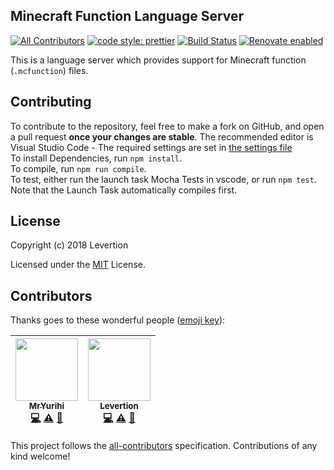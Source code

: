 ## Minecraft Function Language Server

[![All Contributors](https://img.shields.io/badge/all_contributors-2-orange.svg?style=flat-square)](#contributors)
[![code style: prettier](https://img.shields.io/badge/code_style-prettier-ff69b4.svg?style=flat-square)](https://github.com/prettier/prettier)
[![Build Status](https://travis-ci.org/Levertion/mcfunction-langserver.svg?branch=master)](https://travis-ci.org/Levertion/mcfunction-langserver)
[![Renovate enabled](https://img.shields.io/badge/renovate-enabled-brightgreen.svg)](https://renovateapp.com/)

This is a language server which provides support for Minecraft function (`.mcfunction`) files.

## Contributing

To contribute to the repository, feel free to make a fork on GitHub, and open a pull request **once your changes are stable**.
The recommended editor is Visual Studio Code - The required settings are set in [the settings file](.vscode/settings.json)  
To install Dependencies, run `npm install`.  
To compile, run `npm run compile`.  
To test, either run the launch task Mocha Tests in vscode, or run `npm test`. Note that the Launch Task automatically compiles first.

## License

Copyright (c) 2018 Levertion

Licensed under the [MIT](LICENSE) License.

## Contributors

Thanks goes to these wonderful people ([emoji key](https://github.com/kentcdodds/all-contributors#emoji-key)):

<!-- ALL-CONTRIBUTORS-LIST:START - Do not remove or modify this section -->
<!-- prettier-ignore -->
| [<img src="https://avatars2.githubusercontent.com/u/17830663?v=4" width="100px;"/><br /><sub><b>MrYurihi</b></sub>](https://github.com/MrYurihi)<br />[💻](https://github.com/levertion/mcfunction-langserver/commits?author=MrYurihi "Code") [⚠️](https://github.com/levertion/mcfunction-langserver/commits?author=MrYurihi "Tests") [👀](#review-MrYurihi "Reviewed Pull Requests") | [<img src="https://avatars2.githubusercontent.com/u/26185209?v=4" width="100px;"/><br /><sub><b>Levertion</b></sub>](https://github.com/Levertion)<br />[💻](https://github.com/levertion/mcfunction-langserver/commits?author=Levertion "Code") [⚠️](https://github.com/levertion/mcfunction-langserver/commits?author=Levertion "Tests") [🤔](#ideas-Levertion "Ideas, Planning, & Feedback") |
| :---: | :---: |

<!-- ALL-CONTRIBUTORS-LIST:END -->

This project follows the [all-contributors](https://github.com/kentcdodds/all-contributors) specification. Contributions of any kind welcome!
